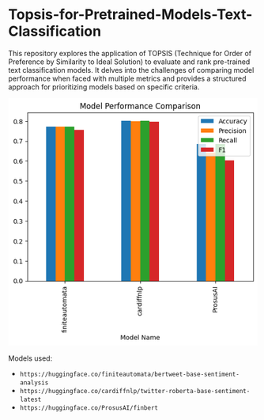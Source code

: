 # Topsis-for-Pretrained-Models-Text-Classification

This repository explores the application of TOPSIS (Technique for Order of Preference by Similarity to Ideal Solution) to evaluate and rank pre-trained text classification models. It delves into the challenges of comparing model performance when faced with multiple metrics and provides a structured approach for prioritizing models based on specific criteria.

![Image Comparison of Model Performance](/comparison.png)

Models used:
- `https://huggingface.co/finiteautomata/bertweet-base-sentiment-analysis`
- `https://huggingface.co/cardiffnlp/twitter-roberta-base-sentiment-latest`
- `https://huggingface.co/ProsusAI/finbert`
